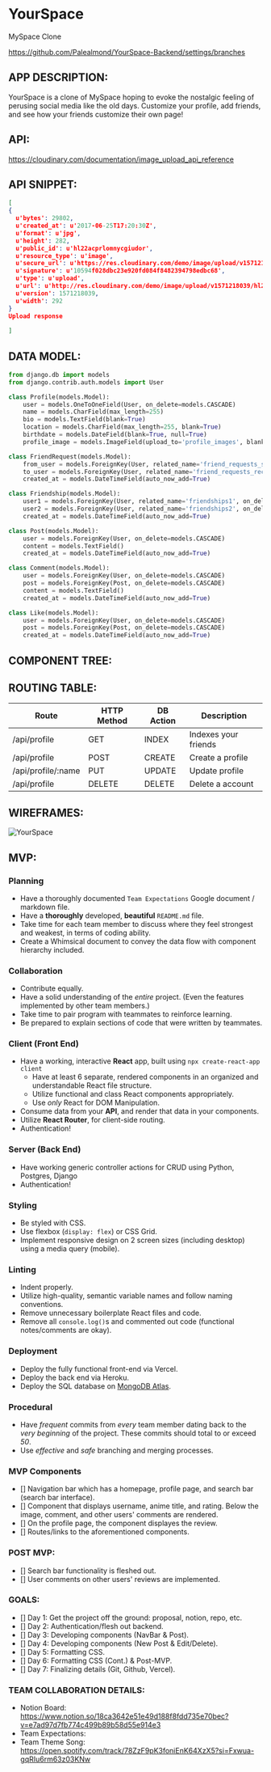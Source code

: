 # YourSpace
MySpace Clone

https://github.com/Palealmond/YourSpace-Backend/settings/branches


## APP DESCRIPTION:

YourSpace is a clone of MySpace hoping to evoke the nostalgic feeling of perusing social media like the old days. Customize your profile, add friends, and see how your friends customize their own page!


## API:
https://cloudinary.com/documentation/image_upload_api_reference

## API SNIPPET:



``` json 
[
{
  u'bytes': 29802,
  u'created_at': u'2017-06-25T17:20:30Z',
  u'format': u'jpg',
  u'height': 282,
  u'public_id': u'hl22acprlomnycgiudor',
  u'resource_type': u'image',
  u'secure_url': u'https://res.cloudinary.com/demo/image/upload/v1571218039/hl22acprlomnycgiudor.jpg',
  u'signature': u'10594f028dbc23e920fd084f8482394798edbc68',
  u'type': u'upload',
  u'url': u'http://res.cloudinary.com/demo/image/upload/v1571218039/hl22acprlomnycgiudor.jpg',
  u'version': 1571218039,
  u'width': 292
}
Upload response
  
]
```


## DATA MODEL:
```python
from django.db import models
from django.contrib.auth.models import User

class Profile(models.Model):
    user = models.OneToOneField(User, on_delete=models.CASCADE)
    name = models.CharField(max_length=255)
    bio = models.TextField(blank=True)
    location = models.CharField(max_length=255, blank=True)
    birthdate = models.DateField(blank=True, null=True)
    profile_image = models.ImageField(upload_to='profile_images', blank=True)

class FriendRequest(models.Model):
    from_user = models.ForeignKey(User, related_name='friend_requests_sent', on_delete=models.CASCADE)
    to_user = models.ForeignKey(User, related_name='friend_requests_received', on_delete=models.CASCADE)
    created_at = models.DateTimeField(auto_now_add=True)

class Friendship(models.Model):
    user1 = models.ForeignKey(User, related_name='friendships1', on_delete=models.CASCADE)
    user2 = models.ForeignKey(User, related_name='friendships2', on_delete=models.CASCADE)
    created_at = models.DateTimeField(auto_now_add=True)

class Post(models.Model):
    user = models.ForeignKey(User, on_delete=models.CASCADE)
    content = models.TextField()
    created_at = models.DateTimeField(auto_now_add=True)

class Comment(models.Model):
    user = models.ForeignKey(User, on_delete=models.CASCADE)
    post = models.ForeignKey(Post, on_delete=models.CASCADE)
    content = models.TextField()
    created_at = models.DateTimeField(auto_now_add=True)

class Like(models.Model):
    user = models.ForeignKey(User, on_delete=models.CASCADE)
    post = models.ForeignKey(Post, on_delete=models.CASCADE)
    created_at = models.DateTimeField(auto_now_add=True)
```

## COMPONENT TREE:




## ROUTING TABLE:

| Route                | HTTP Method | DB Action | Description             |
| -----------          | ----------- | --------- | ----------------------- |
| /api/profile         | GET         | INDEX     | Indexes your friends   |
| /api/profile         | POST        | CREATE    | Create a profile       |
| /api/profile/:name   | PUT         | UPDATE    | Update profile         |
| /api/profile         | DELETE      | DELETE    | Delete a account        |


## WIREFRAMES: 

![YourSpace](https://user-images.githubusercontent.com/114016876/229154675-b50bb164-f737-4bee-845a-a1ee19927c83.png)



## MVP:
### Planning <!-- omit in toc -->

- Have a thoroughly documented `Team Expectations` Google document / markdown file.
- Have a **thoroughly** developed, **beautiful** `README.md` file.
- Take time for each team member to discuss where they feel strongest and weakest, in terms of coding ability.
- Create a Whimsical document to convey the data flow with component hierarchy included.

### Collaboration <!-- omit in toc -->

- Contribute equally.
- Have a solid understanding of the _entire_ project. (Even the features implemented by other team members.)
- Take time to pair program with teammates to reinforce learning.
- Be prepared to explain sections of code that were written by teammates.

### Client (Front End) <!-- omit in toc -->

- Have a working, interactive **React** app, built using `npx create-react-app client`
  - Have at least 6 separate, rendered components in an organized and understandable React file structure.
  - Utilize functional and class React components appropriately.
  - Use _only_ React for DOM Manipulation.
- Consume data from your **API**, and render that data in your components.
- Utilize **React Router**, for client-side routing.
- Authentication!

### Server (Back End) <!-- omit in toc -->

- Have working generic controller actions for CRUD using Python, Postgres, Django
- Authentication!

### Styling <!-- omit in toc -->

- Be styled with CSS.
- Use flexbox (`display: flex`) or CSS Grid.
- Implement responsive design on 2 screen sizes (including desktop) using a media query (mobile).

### Linting <!-- omit in toc -->

- Indent properly.
- Utilize high-quality, semantic variable names and follow naming conventions.
- Remove unnecessary boilerplate React files and code.
- Remove all `console.log()`s and commented out code (functional notes/comments are okay).

### Deployment <!-- omit in toc -->

- Deploy the fully functional front-end via Vercel.
- Deploy the back end via Heroku.
- Deploy the SQL database on [MongoDB Atlas](https://www.mongodb.com/cloud/atlas).

### Procedural <!-- omit in toc -->

- Have _frequent_ commits from _every_ team member dating back to the _very beginning_ of the project. These commits should total to or exceed _50_.
- Use _effective_ and _safe_ branching and merging processes.

### MVP Components

- [] Navigation bar which has a homepage, profile page, and search bar (search bar interface).
- [] Component that displays username, anime title, and rating. Below the image, comment, and other users' comments are rendered. 
- [] On the profile page, the component displayes the review.
- [] Routes/links to the aforementioned components.

### POST MVP: 
- [] Search bar functionality is fleshed out.
- [] User comments on other users' reviews are implemented.

### GOALS:

- [] Day 1: Get the project off the ground: proposal, notion, repo, etc.
- [] Day 2: Authentication/flesh out backend.
- [] Day 3: Developing components (NavBar & Post).
- [] Day 4: Developing components (New Post & Edit/Delete).
- [] Day 5: Formatting CSS.
- [] Day 6: Formatting CSS (Cont.) & Post-MVP.
- [] Day 7: Finalizing details (Git, Github, Vercel).

### TEAM COLLABORATION DETAILS:

* Notion Board: https://www.notion.so/18ca3642e51e49d188f8fdd735e70bec?v=e7ad97d7fb774c499b89b58d55e914e3
* Team Expectations:
* Team Theme Song: https://open.spotify.com/track/78ZzF9pK3foniEnK64XzX5?si=Fxwua-gqRIu6rm63z03KNw
